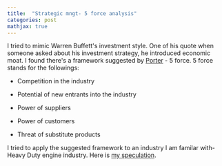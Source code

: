 ```yaml
---
title:  "Strategic mngt- 5 force analysis"
categories: post
mathjax: true
---
```


I tried to mimic Warren Buffett's investment style. One of his quote when someone asked about his investment strategy, he introduced economic moat. 
I found there's a framework suggested by [Porter](https://www.investopedia.com/terms/p/porter.asp) - 5 force. 
5 force stands for the followings:

- Competition in the industry

- Potential of new entrants into the industry

- Power of suppliers

- Power of customers

- Threat of substitute products

I tried to apply the suggested framework to an industry I am familar with- Heavy Duty engine industry. 
Here is [my speculation](https://docs.google.com/document/d/1BD391G2G1-APvGuatAIfOk_hczL-wCmKsHDytlCK63Y/edit). 
